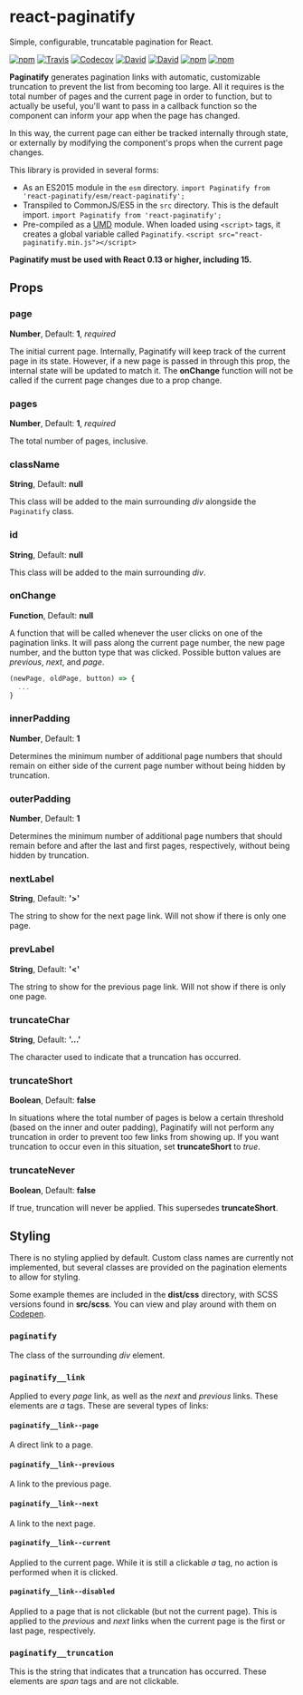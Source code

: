 # react-paginatify
Simple, configurable, truncatable pagination for React.

[![npm](https://img.shields.io/npm/v/react-paginatify.svg?style=flat-square)](https://www.npmjs.com/package/react-paginatify)
[![Travis](https://img.shields.io/travis/briansokol/react-paginatify.svg?branch=master&style=flat-square)](https://travis-ci.org/briansokol/react-paginatify)
[![Codecov](https://img.shields.io/codecov/c/github/briansokol/react-paginatify/master.svg?style=flat-square)](https://codecov.io/github/briansokol/react-paginatify?branch=master)
[![David](https://img.shields.io/david/briansokol/react-paginatify.svg?style=flat-square)](https://github.com/briansokol/react-paginatify/blob/master/package.json)
[![David](https://img.shields.io/david/dev/briansokol/react-paginatify.svg?style=flat-square)](https://github.com/briansokol/react-paginatify/blob/master/package.json)
[![npm](https://img.shields.io/npm/l/react-paginatify.svg?style=flat-square)](https://www.npmjs.com/package/react-paginatify)
[![npm](https://img.shields.io/npm/dt/react-paginatify.svg?style=flat-square)](https://www.npmjs.com/package/react-paginatify)

**Paginatify** generates pagination links with automatic, customizable truncation to prevent the list from becoming too large. All it requires is the total number of pages and the current page in order to function, but to actually be useful, you'll want to pass in a callback function so the component can inform your app when the page has changed.

In this way, the current page can either be tracked internally through state, or externally by modifying the component's props when the current page changes.

This library is provided in several forms:

- As an ES2015 module in the `esm` directory. 
  `import Paginatify from 'react-paginatify/esm/react-paginatify';`
- Transpiled to CommonJS/ES5 in the `src` directory. This is the default import.
  `import Paginatify from 'react-paginatify';`
- Pre-compiled as a [UMD](https://github.com/umdjs/umd) module. When loaded using `<script>` tags, it creates a global variable called `Paginatify`.
  `<script src="react-paginatify.min.js"></script>`

**Paginatify must be used with React 0.13 or higher, including 15.**

## Props

### page
**Number**, Default: **1**, *required*

The initial current page. Internally, Paginatify will keep track of the current page in its state. However, if a new page is passed in through this prop, the internal state will be updated to match it. The **onChange** function will not be called if the current page changes due to a prop change.

### pages
**Number**, Default: **1**, *required*

The total number of pages, inclusive.

### className
**String**, Default: **null**

This class will be added to the main surrounding *div* alongside the `Paginatify` class.

### id
**String**, Default: **null**

This class will be added to the main surrounding *div*.

### onChange
**Function**, Default: **null**

A function that will be called whenever the user clicks on one of the pagination links. It will pass along the current page number, the new page number, and the button type that was clicked. Possible button values are *previous*, *next*, and *page*.
```javascript
(newPage, oldPage, button) => {
  ...
}
```

### innerPadding
**Number**, Default: **1**

Determines the minimum number of additional page numbers that should remain on either side of the current page number without being hidden by truncation.

### outerPadding
**Number**, Default: **1**

Determines the minimum number of additional page numbers that should remain before and after the last and first pages, respectively, without being hidden by truncation.

### nextLabel
**String**, Default: **'>'**

The string to show for the next page link. Will not show if there is only one page.

### prevLabel
**String**, Default: **'<'**

The string to show for the previous page link. Will not show if there is only one page.

### truncateChar
**String**, Default: **'…'**

The character used to indicate that a truncation has occurred.

### truncateShort
**Boolean**, Default: **false**

In situations where the total number of pages is below a certain threshold (based on the inner and outer padding), Paginatify will not perform any truncation in order to prevent too few links from showing up. If you want truncation to occur even in this situation, set **truncateShort** to *true*.

### truncateNever
**Boolean**, Default: **false**

If true, truncation will never be applied. This supersedes **truncateShort**.

## Styling

There is no styling applied by default. Custom class names are currently not implemented, but several classes are provided on the pagination elements to allow for styling.

Some example themes are included in the **dist/css** directory, with SCSS versions found in **src/scss**. You can view and play around with them on [Codepen](http://codepen.io/collection/APoJRQ/).

### `paginatify`
The class of the surrounding *div* element.

### `paginatify__link`
Applied to every *page* link, as well as the *next* and *previous* links. These elements are *a* tags. These are several types of links:

#### `paginatify__link--page`
A direct link to a page.

#### `paginatify__link--previous`
A link to the previous page.

#### `paginatify__link--next`
A link to the next page.

#### `paginatify__link--current`
Applied to the current page. While it is still a clickable *a* tag, no action is performed when it is clicked.

#### `paginatify__link--disabled`
Applied to a page that is not clickable (but not the current page). This is applied to the *previous* and *next* links when the current page is the first or last page, respectively.

### `paginatify__truncation`
This is the string that indicates that a truncation has occurred. These elements are *span* tags and are not clickable.